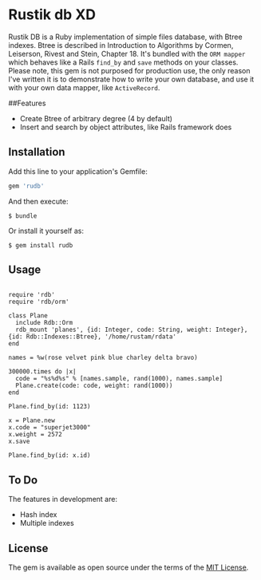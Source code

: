 # Rustik db XD

Rustik DB is a Ruby implementation of simple files database, with Btree indexes.
Btree is described in Introduction to Algorithms by Cormen, Leiserson, Rivest and Stein, Chapter 18.
It's bundled with the `ORM mapper` which behaves like a Rails `find_by` and `save` methods on your classes.
Please note, this gem is not purposed for production use, the only reason I've written it is to demonstrate how to write your own database, and use it with your own data mapper, like `ActiveRecord`.


##Features

- Create Btree of arbitrary degree (4 by default)
- Insert and search by object attributes, like Rails framework does

## Installation

Add this line to your application's Gemfile:

```ruby
gem 'rudb'
```

And then execute:

    $ bundle

Or install it yourself as:

    $ gem install rudb

## Usage

```

require 'rdb'
require 'rdb/orm'

class Plane
  include Rdb::Orm
  rdb_mount 'planes', {id: Integer, code: String, weight: Integer}, {id: Rdb::Indexes::Btree}, '/home/rustam/rdata'
end

names = %w(rose velvet pink blue charley delta bravo)

300000.times do |x|
  code = "%s%d%s" % [names.sample, rand(1000), names.sample]
  Plane.create(code: code, weight: rand(1000))
end

Plane.find_by(id: 1123)

x = Plane.new
x.code = "superjet3000"
x.weight = 2572
x.save

Plane.find_by(id: x.id)

```

## To Do

The features in development are:

- Hash index
- Multiple indexes

## License

The gem is available as open source under the terms of the [MIT License](https://opensource.org/licenses/MIT).
